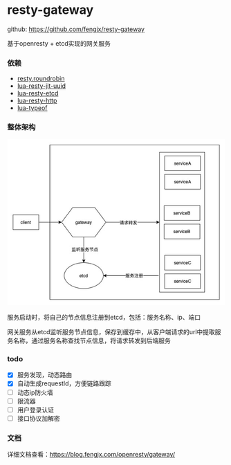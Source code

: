 # resty-gateway

github: <https://github.com/fengjx/resty-gateway>

基于openresty + etcd实现的网关服务

### 依赖

- [resty.roundrobin](https://github.com/openresty/lua-resty-balancer/blob/master/lib/resty/roundrobin.lua)
- [lua-resty-jit-uuid](https://github.com/thibaultCha/lua-resty-jit-uuid)
- [lua-resty-etcd](https://github.com/iresty/lua-resty-etcd)
- [lua-resty-http](https://github.com/ledgetech/lua-resty-http)
- [lua-typeof](https://github.com/iresty/lua-typeof)

### 整体架构

![整体架构](/res/resty-gateway.jpg)

服务启动时，将自己的节点信息注册到etcd，包括：服务名称、ip、端口

网关服务从etcd监听服务节点信息，保存到缓存中，从客户端请求的url中提取服务名称，通过服务名称查找节点信息，将请求转发到后端服务


### todo

- [x] 服务发现，动态路由
- [x] 自动生成requestId，方便链路跟踪
- [ ] 动态ip防火墙
- [ ] 限流器
- [ ] 用户登录认证
- [ ] 接口协议加解密

### 文档

详细文档查看：<https://blog.fengjx.com/openresty/gateway/>

